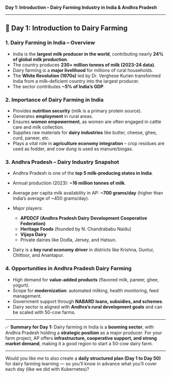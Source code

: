 **Day 1: Introduction – Dairy Farming Industry in India & Andhra Pradesh** 

---

## 🌱 Day 1: Introduction to Dairy Farming

### 1. **Dairy Farming in India – Overview**

* India is the **largest milk producer in the world**, contributing nearly **24% of global milk production**.
* The country produces **230+ million tonnes of milk (2023-24 data)**.
* Dairy farming is a **major livelihood** for millions of rural households.
* The **White Revolution (1970s)** led by Dr. Verghese Kurien transformed India from a milk-deficient country into the largest producer.
* The sector contributes **\~5% of India’s GDP**.

### 2. **Importance of Dairy Farming in India**

* Provides **nutrition security** (milk is a primary protein source).
* Generates **employment** in rural areas.
* Ensures **women empowerment**, as women are often engaged in cattle care and milk collection.
* Supplies raw materials for **dairy industries** like butter, cheese, ghee, curd, paneer, etc.
* Plays a vital role in **agriculture economy integration** – crop residues are used as fodder, and cow dung is used as manure/biogas.

### 3. **Andhra Pradesh – Dairy Industry Snapshot**

* Andhra Pradesh is one of the **top 5 milk-producing states in India**.
* Annual production (2023): **\~16 million tonnes of milk**.
* Average per capita milk availability in AP: **\~700 grams/day** (higher than India’s average of \~450 grams/day).
* Major players:

  * **APDDCF (Andhra Pradesh Dairy Development Cooperative Federation)**
  * **Heritage Foods** (founded by N. Chandrababu Naidu)
  * **Vijaya Dairy**
  * Private dairies like Dodla, Jersey, and Hatsun.
* Dairy is a **key rural economy driver** in districts like Krishna, Guntur, Chittoor, and Anantapur.

### 4. **Opportunities in Andhra Pradesh Dairy Farming**

* High demand for **value-added products** (flavored milk, paneer, ghee, yogurt).
* Scope for **modernization**: automated milking, health monitoring, feed management.
* Government support through **NABARD loans, subsidies, and schemes**.
* Dairy sector is aligned with **Andhra’s rural development goals** and can be scaled with 50-cow farms.

---

✅ **Summary for Day 1:**
Dairy farming in India is a **booming sector**, with Andhra Pradesh holding a **strategic position** as a major producer. For your farm project, AP offers **infrastructure, cooperative support, and strong market demand**, making it a good region to start a 50-cow dairy farm.

---

Would you like me to also create a **daily structured plan (Day 1 to Day 50)** for dairy farming learning — so you’ll know in advance what you’ll cover each day (like we did with Kubernetes)?

